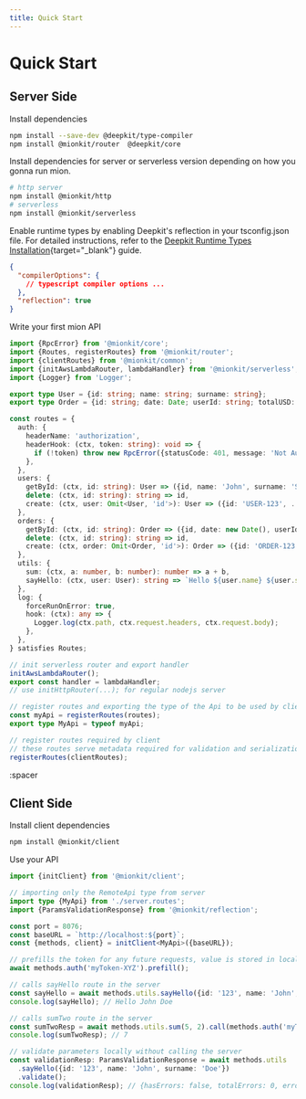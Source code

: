 ```yaml
---
title: Quick Start
---
```


# Quick Start

## Server Side

Install dependencies

```bash
npm install --save-dev @deepkit/type-compiler
npm install @mionkit/router  @deepkit/core
```

Install dependencies for server or serverless version depending on how you gonna run mion.

```bash
# http server
npm install @mionkit/http
# serverless
npm install @mionkit/serverless
```

Enable runtime types by enabling Deepkit's reflection in your tsconfig.json file. For detailed instructions, refer to the [Deepkit Runtime Types Installation](https://docs.deepkit.io/english/runtime-types.html#runtime-types-installation){target="\_blank"} guide.

```json [tsconfig.json]
{
  "compilerOptions": {
    // typescript compiler options ...
  },
  "reflection": true
}
```

Write your first mion API

<!-- embedme ../../../packages/client/examples/server.routes.ts -->

```ts
import {RpcError} from '@mionkit/core';
import {Routes, registerRoutes} from '@mionkit/router';
import {clientRoutes} from '@mionkit/common';
import {initAwsLambdaRouter, lambdaHandler} from '@mionkit/serverless';
import {Logger} from 'Logger';

export type User = {id: string; name: string; surname: string};
export type Order = {id: string; date: Date; userId: string; totalUSD: number};

const routes = {
  auth: {
    headerName: 'authorization',
    headerHook: (ctx, token: string): void => {
      if (!token) throw new RpcError({statusCode: 401, message: 'Not Authorized', name: ' Not Authorized'});
    },
  },
  users: {
    getById: (ctx, id: string): User => ({id, name: 'John', surname: 'Smith'}),
    delete: (ctx, id: string): string => id,
    create: (ctx, user: Omit<User, 'id'>): User => ({id: 'USER-123', ...user}),
  },
  orders: {
    getById: (ctx, id: string): Order => ({id, date: new Date(), userId: 'USER-123', totalUSD: 120}),
    delete: (ctx, id: string): string => id,
    create: (ctx, order: Omit<Order, 'id'>): Order => ({id: 'ORDER-123', ...order}),
  },
  utils: {
    sum: (ctx, a: number, b: number): number => a + b,
    sayHello: (ctx, user: User): string => `Hello ${user.name} ${user.surname}`,
  },
  log: {
    forceRunOnError: true,
    hook: (ctx): any => {
      Logger.log(ctx.path, ctx.request.headers, ctx.request.body);
    },
  },
} satisfies Routes;

// init serverless router and export handler
initAwsLambdaRouter();
export const handler = lambdaHandler;
// use initHttpRouter(...); for regular nodejs server

// register routes and exporting the type of the Api to be used by client
const myApi = registerRoutes(routes);
export type MyApi = typeof myApi;

// register routes required by client
// these routes serve metadata required for validation and serialization on the client
registerRoutes(clientRoutes);
```

:spacer

## Client Side

Install client dependencies

```bash
npm install @mionkit/client
```

Use your API

<!-- embedme ../../../packages/client/examples/client.ts -->

```ts
import {initClient} from '@mionkit/client';

// importing only the RemoteApi type from server
import type {MyApi} from './server.routes';
import {ParamsValidationResponse} from '@mionkit/reflection';

const port = 8076;
const baseURL = `http://localhost:${port}`;
const {methods, client} = initClient<MyApi>({baseURL});

// prefills the token for any future requests, value is stored in localStorage
await methods.auth('myToken-XYZ').prefill();

// calls sayHello route in the server
const sayHello = await methods.utils.sayHello({id: '123', name: 'John', surname: 'Doe'}).call();
console.log(sayHello); // Hello John Doe

// calls sumTwo route in the server
const sumTwoResp = await methods.utils.sum(5, 2).call(methods.auth('myToken-XYZ'));
console.log(sumTwoResp); // 7

// validate parameters locally without calling the server
const validationResp: ParamsValidationResponse = await methods.utils
  .sayHello({id: '123', name: 'John', surname: 'Doe'})
  .validate();
console.log(validationResp); // {hasErrors: false, totalErrors: 0, errors: []}
```
